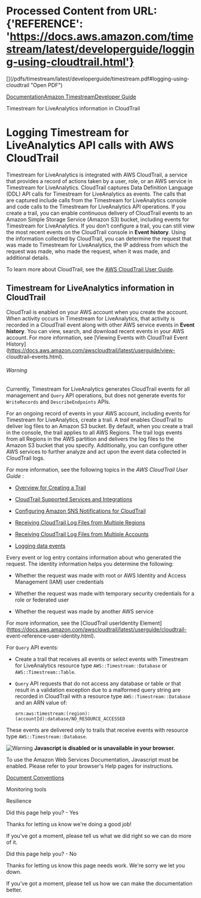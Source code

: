 # Processed Content from URL: {'REFERENCE': 'https://docs.aws.amazon.com/timestream/latest/developerguide/logging-using-cloudtrail.html'}

[](/pdfs/timestream/latest/developerguide/timestream.pdf#logging-using-
cloudtrail "Open PDF")

[Documentation](/index.html)[Amazon
Timestream](/timestream/index.html)[Developer Guide](what-is-timestream.html)

Timestream for LiveAnalytics information in CloudTrail

# Logging Timestream for LiveAnalytics API calls with AWS CloudTrail

Timestream for LiveAnalytics is integrated with AWS CloudTrail, a service that
provides a record of actions taken by a user, role, or an AWS service in
Timestream for LiveAnalytics. CloudTrail captures Data Definition Language
(DDL) API calls for Timestream for LiveAnalytics as events. The calls that are
captured include calls from the Timestream for LiveAnalytics console and code
calls to the Timestream for LiveAnalytics API operations. If you create a
trail, you can enable continuous delivery of CloudTrail events to an Amazon
Simple Storage Service (Amazon S3) bucket, including events for Timestream for
LiveAnalytics. If you don't configure a trail, you can still view the most
recent events on the CloudTrail console in **Event history**. Using the
information collected by CloudTrail, you can determine the request that was
made to Timestream for LiveAnalytics, the IP address from which the request
was made, who made the request, when it was made, and additional details.

To learn more about CloudTrail, see the [AWS CloudTrail User
Guide](https://docs.aws.amazon.com/awscloudtrail/latest/userguide/).

## Timestream for LiveAnalytics information in CloudTrail

CloudTrail is enabled on your AWS account when you create the account. When
activity occurs in Timestream for LiveAnalytics, that activity is recorded in
a CloudTrail event along with other AWS service events in **Event history**.
You can view, search, and download recent events in your AWS account. For more
information, see [Viewing Events with CloudTrail Event
History](https://docs.aws.amazon.com/awscloudtrail/latest/userguide/view-
cloudtrail-events.html).

###### Warning

Currently, Timestream for LiveAnalytics generates CloudTrail events for all
management and `Query` API operations, but does not generate events for
`WriteRecords` and `DescribeEndpoints` APIs.

For an ongoing record of events in your AWS account, including events for
Timestream for LiveAnalytics, create a trail. A _trail_ enables CloudTrail to
deliver log files to an Amazon S3 bucket. By default, when you create a trail
in the console, the trail applies to all AWS Regions. The trail logs events
from all Regions in the AWS partition and delivers the log files to the Amazon
S3 bucket that you specify. Additionally, you can configure other AWS services
to further analyze and act upon the event data collected in CloudTrail logs.

For more information, see the following topics in the _AWS CloudTrail User
Guide_ :

  * [Overview for Creating a Trail](https://docs.aws.amazon.com/awscloudtrail/latest/userguide/cloudtrail-create-and-update-a-trail.html)

  * [CloudTrail Supported Services and Integrations](https://docs.aws.amazon.com/awscloudtrail/latest/userguide/cloudtrail-aws-service-specific-topics.html#cloudtrail-aws-service-specific-topics-integrations)

  * [Configuring Amazon SNS Notifications for CloudTrail](https://docs.aws.amazon.com/awscloudtrail/latest/userguide/getting_notifications_top_level.html)

  * [Receiving CloudTrail Log Files from Multiple Regions](https://docs.aws.amazon.com/awscloudtrail/latest/userguide/receive-cloudtrail-log-files-from-multiple-regions.html)

  * [Receiving CloudTrail Log Files from Multiple Accounts](https://docs.aws.amazon.com/awscloudtrail/latest/userguide/cloudtrail-receive-logs-from-multiple-accounts.html)

  * [Logging data events](https://docs.aws.amazon.com/awscloudtrail/latest/userguide/logging-data-events-with-cloudtrail.html)

Every event or log entry contains information about who generated the request.
The identity information helps you determine the following:

  * Whether the request was made with root or AWS Identity and Access Management (IAM) user credentials

  * Whether the request was made with temporary security credentials for a role or federated user

  * Whether the request was made by another AWS service

For more information, see the [CloudTrail userIdentity
Element](https://docs.aws.amazon.com/awscloudtrail/latest/userguide/cloudtrail-
event-reference-user-identity.html).

For `Query` API events:

  * Create a trail that receives all events or select events with Timestream for LiveAnalytics resource type `AWS::Timestream::Database` or `AWS::Timestream::Table`.

  * `Query` API requests that do not access any database or table or that result in a validation exception due to a malformed query string are recorded in CloudTrail with a resource type `AWS::Timestream::Database` and an ARN value of:
    
        arn:aws:timestream:(region):(accountId):database/NO_RESOURCE_ACCESSED

These events are delivered only to trails that receive events with resource
type `AWS::Timestream::Database`.

![Warning](https://d1ge0kk1l5kms0.cloudfront.net/images/G/01/webservices/console/warning.png)
**Javascript is disabled or is unavailable in your browser.**

To use the Amazon Web Services Documentation, Javascript must be enabled.
Please refer to your browser's Help pages for instructions.

[Document Conventions](/general/latest/gr/docconventions.html)

Monitoring tools

Resilience

Did this page help you? - Yes

Thanks for letting us know we're doing a good job!

If you've got a moment, please tell us what we did right so we can do more of
it.

Did this page help you? - No

Thanks for letting us know this page needs work. We're sorry we let you down.

If you've got a moment, please tell us how we can make the documentation
better.

